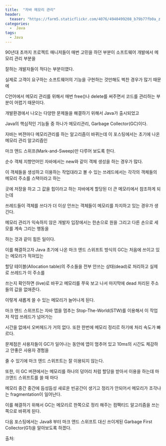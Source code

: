 ```yaml
---
title:  "자바 메모리 관리"
header:
  teaser: "https://farm5.staticflickr.com/4076/4940499208_b79b77fb0a_z.jpg"
categories: 
  -  Java
tags:
  - Java
---
```

   90년대 초까지 프로젝트 매니저들이 매번 고민을 하던 부분이 소프트웨어 개발에서 메모리 관리 부분을
  
  잘하는 개발자들이 적다는 부분이였다.
  
  실제로 고객이 요구하는 소프트웨어의 기능을 구현하는 것만해도 벅찬 경우가 많기 때문에
  
  C언어에서 메모리 관리를 위해서 매번 free()나 delete를 써주면서 코드를 관리하는 부분이 어렵기 때문이다.
  
  개발환경에서 나오는 다양한 문제들을 해결하기 위해서 Java가 출시되었고
  
  Java의 핵심적인 기능들 중 하나가 메모리관리, Garbage Collector(GC)이다.
  
  
   자바는 버젼마다 메모리관리를 하는 알고리즘이 바뀌는데 이 포스팅에서는 초기에 나온 메모리 관리 알고리즘인
   
  마크 앤드 스위프(Mark-and-Sweep)만 다루어 보도록 한다.
   
  순수 객체 지향언어인 자바에서는 new와 같이 객체 생성을 하는 경우가 많다.
  
  이 객체들을 생성하고 이용하는 작업대라고 볼 수 있는 쓰레드에서는 각각의 객체들의 메모리 주소를 스택이라고 하는
  
  곳에 저장을 하고 그 값을 힙이라고 하는 자바에게 할당된 더 큰 메모리에서 참조하게 되는데
  
  쓰레드들이 객체를 쓰다가 더 이상 안쓰는 객체들이 메모리를 차지하고 있는 경우가 생긴다.
  
  메모리 관리가 익숙하지 않은 개발자 입장에서는 한손으로 원을 그리고 다른 손으로 세모를 계속 그리는 행동을
  
  하는 것과 같이 힘든 일이다.
  
  
   이를 해결하고자 Java 초기에 나온 마크 앤드 스위프트 방식의 GC는 처음에 쓰이고 있는 메모리가 적혀있는
  
  할당 테이블(Allocation table)의 주소들을 전부 안쓰는 상태(dead)로 처리하고 실제로 쓰레드가 이 주소를
  
  쓰는지 확인하면 (live)로 바꾸고 메모리를 쭈욱 보고 나서 마지막에 dead 처리된 주소들의 값을 없애준다.
  
  이렇게 새롭게 쓸 수 있는 메모리가 늘어나게 된다.
  
  
   마크 앤드 스위프트는 자바 앱을 멈추는 Stop-The-World(STW)를 이용해서 이 작업 저 작업 쓰레드가 넘어가는
   
  시간을 없애서 오버헤드가 거의 없다. 또한 한번에 메모리 정리르 하기에 처리 속도가 빠르다.
  
  문제점은 사용자들이 GC가 일어나는 동안에 앱이 멈추어 있고 10ms의 시간도 체감하고 안좋은 사용자 경험을 
  
  줄 수 있기에 마크 앤드 스위프트는 잘 이용되지 않는다. 
  
  또한, 이 GC 버젼에서는 메모리를 하나의 덩어리 처럼 할당을 받아서 이용을 하는데 마크앤드 스위프트를 쓸 때 마다
  
  메모리 중간 중간에 듬성듬성 새로운 빈공간이 생기고 정리가 안되어서 메모리가 조각나는 fragmentation이 일어난다.
  
  이를 해결하기 위해서 GC는 메모리르 한쪽으로 정리 해주는 컴팩티드 알고리즘을 쓰는 쪽으로 바뀌게 된다.
  
  다음 포스팅에서는 Java8 부터 마크 앤드 스위프트 대신 쓰이게된 Garbage First Collector(G1)을 알아보도록 하겠다.

   
출처: 



